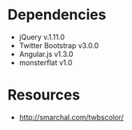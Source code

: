 Dependencies
========

* jQuery v.1.11.0
* Twitter Bootstrap v3.0.0
* Angular.js v1.3.0
* monsterflat v1.0

Resources
========

* http://smarchal.com/twbscolor/